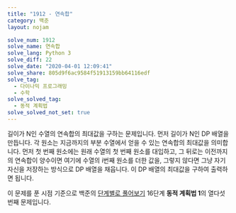 ```yaml
---
title: "1912 - 연속합"
category: 백준
layout: nojam

solve_num: 1912
solve_name: 연속합
solve_lang: Python 3
solve_diff: 22
solve_date: "2020-04-01 12:09:41"
solve_share: 805d9f6ac9584f51913159bb64116edf
solve_tag:
  - 다이나믹 프로그래밍
  - 수학
solve_solved_tag:
  - 동적 계획법
solve_solved_not_set: true
---
```


길이가 N인 수열의 연속합의 최대값을 구하는 문제입니다. 먼저 길이가 N인 DP 배열을 만듭니다. 각 원소는 지금까지의 부분 수열에서 얻을 수 있는 연속합의 최대값을 의미합니다. 먼저 첫 번째 원소에는 원래 수열의 첫 번째 원소를 대입하고, 그 뒤로는 이전까지의 연속합이 양수이면 여기에 수열의 i번째 원소를 더한 값을, 그렇지 않다면 그냥 자기 자신을 저장하는 방식으로 DP 배열을 채웁니다. 이 DP 배열의 최대값을 구하여 출력하면 됩니다.

이 문제를 푼 시점 기준으로 백준의 [단계별로 풀어보기](http://noj.am/p/s) 16단계 **동적 계획법 1**의 열다섯 번째 문제입니다.
